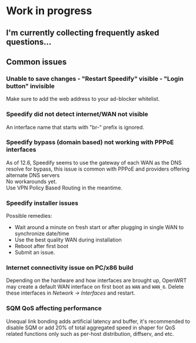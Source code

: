 <h1>Work in progress</h1>
<h2>I'm currently collecting frequently asked questions...</h2>

## Common issues

### Unable to save changes - "Restart Speedify" visible - "Login button" invisible
Make sure to add the web address to your ad-blocker whitelist.

### Speedify did not detect internet/WAN not visible
An interface name that starts with "br-" prefix is ignored.

### Speedify bypass (domain based) not working with PPPoE interfaces
As of 12.6, Speedify seems to use the gateway of each WAN as the DNS resolve for bypass, this issue is common with PPPoE and providers offering alternate DNS servers   
No workarounds yet.  
Use VPN Policy Based Routing in the meantime.

### Speedify installer issues
Possible remedies:  

- Wait around a minute on fresh start or after plugging in single WAN to synchronize date/time  
- Use the best quality WAN during installation  
- Reboot after first boot  
- Submit an issue.  

### Internet connectivity issue on PC/x86 build
Depending on the hardware and how interfaces are brought up, OpenWRT may create a default WAN interface on first boot as `WAN` and `WAN_6`.
Delete these interfaces in _Network -> Interfaces_ and restart.

### SQM QoS affecting performance
Unequal link bonding adds artificial latency and buffer, it's recommended to disable SQM or add 20% of total aggregated speed in shaper for QoS related functions only such as per-host distribution, diffserv, and etc.
